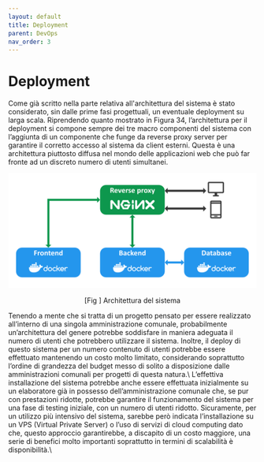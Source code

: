 ```yaml
---
layout: default
title: Deployment
parent: DevOps
nav_order: 3
---
```


# Deployment
Come già scritto nella parte relativa all'architettura del sistema è stato considerato, sin dalle prime fasi progettuali, un eventuale deployment su larga scala.
Riprendendo quanto mostrato in Figura 34, l’architettura per il deployment si
compone sempre dei tre macro componenti del sistema con l’aggiunta di un componente che funge da reverse proxy server per garantire il corretto accesso al sistema da client esterni. Questa è una architettura piuttosto diffusa nel mondo delle applicazioni web che può far fronte ad un discreto numero di utenti simultanei.
<div align="center">
<img src="../../img/architecture_remote.png" alt="Architettura del sistema completato" >
<p align="center" id="fig98">[Fig ] Architettura del sistema</p>
</div>
Tenendo a mente che si tratta di un progetto pensato per essere realizzato all’interno di una singola amministrazione comunale, probabilmente un’architettura del
genere potrebbe soddisfare in maniera adeguata il numero di utenti che potrebbero
utilizzare il sistema. Inoltre, il deploy di questo sistema per un numero contenuto
di utenti potrebbe essere effettuato mantenendo un costo molto limitato, considerando soprattutto l’ordine di grandezza del budget messo di solito a disposizione
dalle amministrazioni comunali per progetti di questa natura.\
L’effettiva installazione del sistema potrebbe anche essere effettuata inizialmente su un elaboratore già in possesso dell’amministrazione comunale che, se pur
con prestazioni ridotte, potrebbe garantire il funzionamento del sistema per una
fase di testing iniziale, con un numero di utenti ridotto. Sicuramente, per un utilizzo più intensivo del sistema, sarebbe però indicata l’installazione su un VPS
(Virtual Private Server) o l’uso di servizi di cloud computing dato che, questo
approccio garantirebbe, a discapito di un costo maggiore, una serie di benefici
molto importanti soprattutto in termini di scalabilità è disponibilità.\